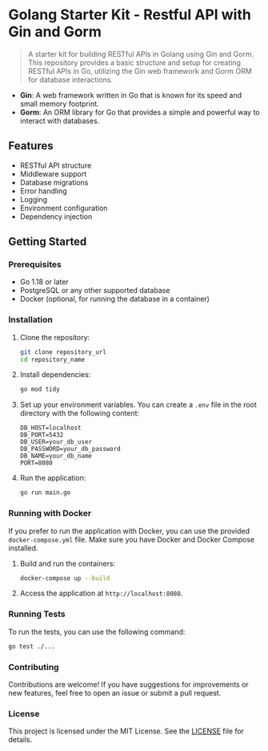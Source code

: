 # Golang Starter Kit - Restful API with Gin and Gorm
> A starter kit for building RESTful APIs in Golang using Gin and Gorm.
This repository provides a basic structure and setup for creating RESTful APIs in Go, utilizing the Gin web framework and Gorm ORM for database interactions.
- **Gin**: A web framework written in Go that is known for its speed and small memory footprint.
- **Gorm**: An ORM library for Go that provides a simple and powerful way to interact with databases.

## Features
- RESTful API structure
- Middleware support
- Database migrations
- Error handling
- Logging
- Environment configuration
- Dependency injection

## Getting Started
### Prerequisites
- Go 1.18 or later
- PostgreSQL or any other supported database
- Docker (optional, for running the database in a container)

### Installation
1. Clone the repository:
   ```bash
   git clone repository_url
   cd repository_name
   ```
2. Install dependencies:
   ```bash
   go mod tidy
   ```
3. Set up your environment variables. You can create a `.env` file in the root directory with the following content:
   ```env
   DB_HOST=localhost
   DB_PORT=5432
   DB_USER=your_db_user
   DB_PASSWORD=your_db_password
   DB_NAME=your_db_name
   PORT=8080
   ```
4. Run the application:
   ```bash
   go run main.go
   ```

### Running with Docker
If you prefer to run the application with Docker, you can use the provided `docker-compose.yml` file. Make sure you have Docker and Docker Compose installed.
1. Build and run the containers:
   ```bash
   docker-compose up --build
   ```
2. Access the application at `http://localhost:8080`.

### Running Tests
To run the tests, you can use the following command:
```bash
go test ./...
```

### Contributing
Contributions are welcome! If you have suggestions for improvements or new features, feel free to open an issue or submit a pull request.

### License
This project is licensed under the MIT License. See the [LICENSE](LICENSE) file for details.